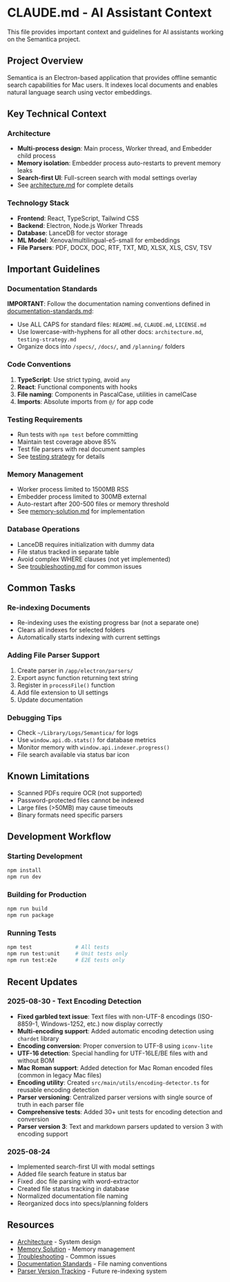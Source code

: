 # CLAUDE.md - AI Assistant Context

This file provides important context and guidelines for AI assistants working on the Semantica project.

## Project Overview

Semantica is an Electron-based application that provides offline semantic search capabilities for Mac users. It indexes local documents and enables natural language search using vector embeddings.

## Key Technical Context

### Architecture
- **Multi-process design**: Main process, Worker thread, and Embedder child process
- **Memory isolation**: Embedder process auto-restarts to prevent memory leaks
- **Search-first UI**: Full-screen search with modal settings overlay
- See [architecture.md](./specs/architecture.md) for complete details

### Technology Stack
- **Frontend**: React, TypeScript, Tailwind CSS
- **Backend**: Electron, Node.js Worker Threads
- **Database**: LanceDB for vector storage
- **ML Model**: Xenova/multilingual-e5-small for embeddings
- **File Parsers**: PDF, DOCX, DOC, RTF, TXT, MD, XLSX, XLS, CSV, TSV

## Important Guidelines

### Documentation Standards
**IMPORTANT**: Follow the documentation naming conventions defined in [documentation-standards.md](./specs/documentation-standards.md):
- Use ALL CAPS for standard files: `README.md`, `CLAUDE.md`, `LICENSE.md`
- Use lowercase-with-hyphens for all other docs: `architecture.md`, `testing-strategy.md`
- Organize docs into `/specs/`, `/docs/`, and `/planning/` folders

### Code Conventions
1. **TypeScript**: Use strict typing, avoid `any`
2. **React**: Functional components with hooks
3. **File naming**: Components in PascalCase, utilities in camelCase
4. **Imports**: Absolute imports from `@/` for app code

### Testing Requirements
- Run tests with `npm test` before committing
- Maintain test coverage above 85%
- Test file parsers with real document samples
- See [testing strategy](./planning/testing-strategy.md) for details

### Memory Management
- Worker process limited to 1500MB RSS
- Embedder process limited to 300MB external
- Auto-restart after 200-500 files or memory threshold
- See [memory-solution.md](./specs/memory-solution.md) for implementation

### Database Operations
- LanceDB requires initialization with dummy data
- File status tracked in separate table
- Avoid complex WHERE clauses (not yet implemented)
- See [troubleshooting.md](./specs/troubleshooting.md) for common issues

## Common Tasks

### Re-indexing Documents
- Re-indexing uses the existing progress bar (not a separate one)
- Clears all indexes for selected folders
- Automatically starts indexing with current settings

### Adding File Parser Support
1. Create parser in `/app/electron/parsers/`
2. Export async function returning text string
3. Register in `processFile()` function
4. Add file extension to UI settings
5. Update documentation

### Debugging Tips
- Check `~/Library/Logs/Semantica/` for logs
- Use `window.api.db.stats()` for database metrics
- Monitor memory with `window.api.indexer.progress()`
- File search available via status bar icon

## Known Limitations
- Scanned PDFs require OCR (not supported)
- Password-protected files cannot be indexed
- Large files (>50MB) may cause timeouts
- Binary formats need specific parsers

## Development Workflow

### Starting Development
```bash
npm install
npm run dev
```

### Building for Production
```bash
npm run build
npm run package
```

### Running Tests
```bash
npm test              # All tests
npm run test:unit     # Unit tests only
npm run test:e2e      # E2E tests only
```

## Recent Updates

### 2025-08-30 - Text Encoding Detection
- **Fixed garbled text issue**: Text files with non-UTF-8 encodings (ISO-8859-1, Windows-1252, etc.) now display correctly
- **Multi-encoding support**: Added automatic encoding detection using `chardet` library
- **Encoding conversion**: Proper conversion to UTF-8 using `iconv-lite`
- **UTF-16 detection**: Special handling for UTF-16LE/BE files with and without BOM
- **Mac Roman support**: Added detection for Mac Roman encoded files (common in legacy Mac files)
- **Encoding utility**: Created `src/main/utils/encoding-detector.ts` for reusable encoding detection
- **Parser versioning**: Centralized parser versions with single source of truth in each parser file
- **Comprehensive tests**: Added 30+ unit tests for encoding detection and conversion
- **Parser version 3**: Text and markdown parsers updated to version 3 with encoding support

### 2025-08-24
- Implemented search-first UI with modal settings
- Added file search feature in status bar
- Fixed .doc file parsing with word-extractor
- Created file status tracking in database
- Normalized documentation file naming
- Reorganized docs into specs/planning folders

## Resources
- [Architecture](./specs/architecture.md) - System design
- [Memory Solution](./specs/memory-solution.md) - Memory management
- [Troubleshooting](./specs/troubleshooting.md) - Common issues
- [Documentation Standards](./specs/documentation-standards.md) - File naming conventions
- [Parser Version Tracking](./planning/parser-version-tracking.md) - Future re-indexing system